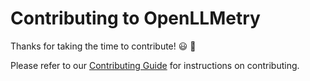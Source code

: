 # Contributing to OpenLLMetry

Thanks for taking the time to contribute! 😃 🚀

Please refer to our [Contributing Guide](https://traceloop.com/docs/openllmetry/contributing/overview) for instructions on contributing.

